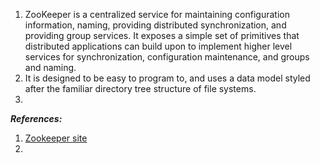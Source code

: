 1. ZooKeeper is a centralized service for maintaining configuration information, naming, providing distributed synchronization, and providing group services. It exposes a simple set of primitives that distributed applications can build upon to implement higher level services for synchronization, configuration maintenance, and groups and naming.
2. It is designed to be easy to program to, and uses a data model styled after the familiar directory tree structure of file systems.
3. 


***References:***
1. [Zookeeper site](https://zookeeper.apache.org/)
2. 
